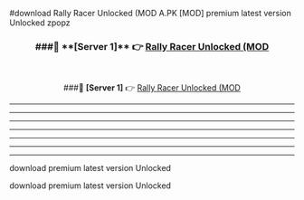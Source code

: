 #download Rally Racer Unlocked (MOD A.PK [MOD] premium latest version Unlocked zpopz 



<div align="center">
<h3>###🔹 **[Server 1]** 👉 <a href="https://download1apk.web.app/">Rally Racer Unlocked (MOD</a></h3><br>


###🔹 **[Server 1]** 👉 <a href="https://download1apk.web.app/">Rally Racer Unlocked (MOD</a></h3>
</div>



----------------------------------------------------------

----------------------------------------------------------

----------------------------------------------------------

----------------------------------------------------------

----------------------------------------------------------

----------------------------------------------------------

----------------------------------------------------------

download premium latest version Unlocked

download premium latest version Unlocked
